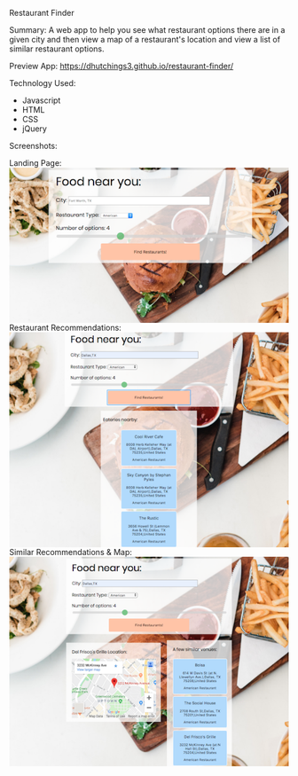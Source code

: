 Restaurant Finder

Summary:
A web app to help you see what restaurant options there are in a given city and then view a map of a restaurant's location and view a list of similar restaurant options.

Preview App:
https://dhutchings3.github.io/restaurant-finder/

Technology Used:
- Javascript
- HTML
- CSS
- jQuery

Screenshots:

Landing Page:
<img src="landing-page.png"
     alt="landing page screenshot"
     style="float: left; margin-right: 10px;" />


Restaurant Recommendations:
<img src="results.png"
     alt="Results page screenshot"
     style="float: left; margin-right: 10px;" />

Similar Recommendations & Map:
<img src="similar-results.png"
     alt="Similar results page screenshot"
     style="float: left; margin-right: 10px;" />

